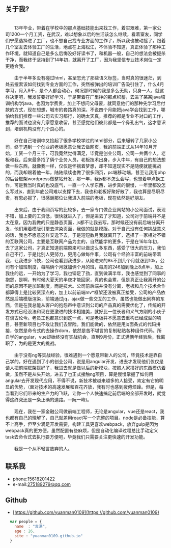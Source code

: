 ## 关于我?
</br>&ensp;&ensp;&ensp;&ensp;13年毕业，带着在学校中的那点基础技能出来找工作，着实艰难，第一家公司1200一个月工资，在武汉，难以想象以后的生活该怎么继续，看着室友，同学们宁愿选择进了工厂，也不想自己找专业方面的工作了，所以我也被动摇了，跟着几个室友去体验工厂的生活，地点在上海松江，不体验不知道，真正体验了那种工作环境，就知道自己是多么后悔没好好读书了，和机器一般，自己的想法会被扼杀干净，而我终于坚持到了14年初，就离开了工厂，因为我坚信专业技术岗位一定更适合我。
</br>
</br>&ensp;&ensp;&ensp;&ensp;由于半年多没有碰过html，甚至忘光了那些语义标签，当时真的很迷茫，到处去搜索该如何找到专业方面的工作，突然被弹出的培训广告吸引住了，什么4月学习，月入8千，是个人都会动心，何况那时候的我是多么无助，只身一人，就这样决定吧，我发誓要好好学习，于是带着在厂里挣的那点积蓄，去进了某某java培训机构学java，也因为学费贵，加上不想问父母要，就同意他们的那种先学习后付款的方式，现在想想，城市的套路真的深。不说四个月能把java学会找到工作，哪怕给我们推荐一些公司去实习都行，的确太天真，推荐的都是专业不对口的工作，推荐的面试也没有几家愿意收留，甚至感觉他们彼此都是一个鼻孔出气，这才意识到，培训机构没有几个良心的。
</br></br>&ensp;&ensp;&ensp;&ensp;好在自己培训中又捡起了很多学校学过的html部分，后来辗转了几家小公司，终于遇到一个创业的老板愿意让我去做网页，我的前端正式从14年10月开始，工资一个月三千，可我竟然觉得满足，毕竟是创业公司，公司一共俩个人，老板和我，后来最多招了俩个业务人员，老板技术出身，步入中年，有自己的想法想做一些东西，就像我一样，仅仅是怀揣着梦想，却不知道现实不是随便就能挑战的，而我却跟着他一年，陆陆续续也做了很多网页，pc端移动端，甚至让我用php的后台框架wordpress做整站开发，那一年，我js都不怎么会写，也想着早点换工作，可是我当时真的也没底气，一直一个人学东西，进步真的很慢，一年里都没怎么写过js，直到年底公司难以支撑下去，我也和老板好聚好散了，我也算是尽职尽责，有恩必报了，很感谢那位让我进入前端的老板，现在依然是好朋友。
</br></br>&ensp;&ensp;&ensp;&ensp;出来后，由于我网页写的比较多，去一家专门做企业网站的小公司面试，表现不错，加上要的工资低，很快就进入了，但是进去了才知道，公司对于前端并不是太在意，因为我做的只是静态页面，js都不让我去写，那时候还没有前后端分离开发，他们用着模版引擎去渲染页面，我做的就是模版。对于自己没有任何挑战意义的话，我也不愿意这样安逸下去，于是短短数月我就离开了，选择了一家相对不错的互联网公司，主要是互联网产品为主的，自然能学的更多，于是在16年年初，去了这家公司，才真正知道前端原来可以做这么多东西，感受了很大的压力，我怕自己不行，于是比别人更努力，更用心做每件事，公司有个经验丰富的前端带着我，让我进步飞快，公司也看到我进步，从刚进来的8k不到几个月就涨到10k，公司有个加班制度，每隔俩个月就加俩个月的班，每周的246加到晚上8点半，加上我住的远，一开始为了学习，我也铆足了劲，直到做满半年，我也感觉到了同事的抱怨，是啊，有时候大夏天的半夜才能回家，真的也会累，但是真正让我离开的公司的原因不是加班制度，而是技术。公司前后端并没有分离，老板和几个技术合作都算得上是比较资深点的，加上以前前端mv*框架还没被真正接受，公司的产品依然是后端模版渲染，前端通过jq，ajax做一些交互的工作，虽然也能做出同样的东西，但是在我总能从客户的抱怨声中意识到公司的产品真的需要优化了，传统的开发方式已经没法和现在更激进的技术相媲美，就好比一位长者和义气方刚的小伙子在谈古论今。老员工也都意识到这一点，可是老板并不愿意去重构已经成型的项目，甚至新项目也不敢让我们去冒险。我们能做的，依然是用jq面条式的代码拼接，依然是命令式的去操作dom，依然是苦不堪言的复制粘贴各种组件代码。所自学的angular，vue却始终没有实战机会，直到9月份，正式满俩年经验后，我离职了，为的是更大的挑战。
</br></br>&ensp;&ensp;&ensp;&ensp;由于没有ng等实战经验，很难遇到一个愿意带新人的公司，毕竟技术是靠自己学的，好在遇到了小的创业公司，说是用angular开发，进去才发现他们仅仅是请人把前端框架搭好了，我进去就是做以后的新模块，按照人家搭好的东西模仿着做，虽然不是从头开始，进去了也正式接触ng项目，算是慢慢掌握了如何用angular去开发现代应用，不得不说，新技术被越来越多的人接受，肯定有它的明显的优势，（面对技术的高速发展和百花齐放，我有时也感到疲倦烦躁。但是，每当看到它们带来的生产力的飞跃，让你一个人快速搞定前后端的全部开发时，就觉得这终究还是一条正确的道路。—阮一峰)。
</br></br>&ensp;&ensp;&ensp;&ensp;现在，我在一家金融公司做前端工程师，无论是angular，vue还是react，我也都有自己的理解了，自己就差用react写一个完整的项目。node是必备技能，算不上高手，但至少满足开发需要，构建工具更喜欢webpack，放弃gulp是因为webpack真的更方便，虽然配置有些麻烦，但是自动化编译过程总比手动定义task去命令式去执行要方便吧，毕竟我们只需要关注更快速的开发功能。
</br></br>&ensp;&ensp;&ensp;&ensp;我是一个从不轻言放弃的人。

## 联系我</br>
* phone:15618201422  
* e-mail:275189279@qq.com

## Github</br>
* [https://github.com/yuanman0109](https://github.com/yuanman0109) 

```javascript
  var people = {
    name  : "袁满",
    age : 26,
    site : "yuanman0109.github.io"
  }
```